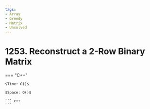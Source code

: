 ```yaml
---
tags:
- Array
- Greedy
- Matrix
- Unsolved
---
```



# 1253. Reconstruct a 2-Row Binary Matrix

=== "C++"

    $Time: O()$

    $Space: O()$

    ``` c++
    ```